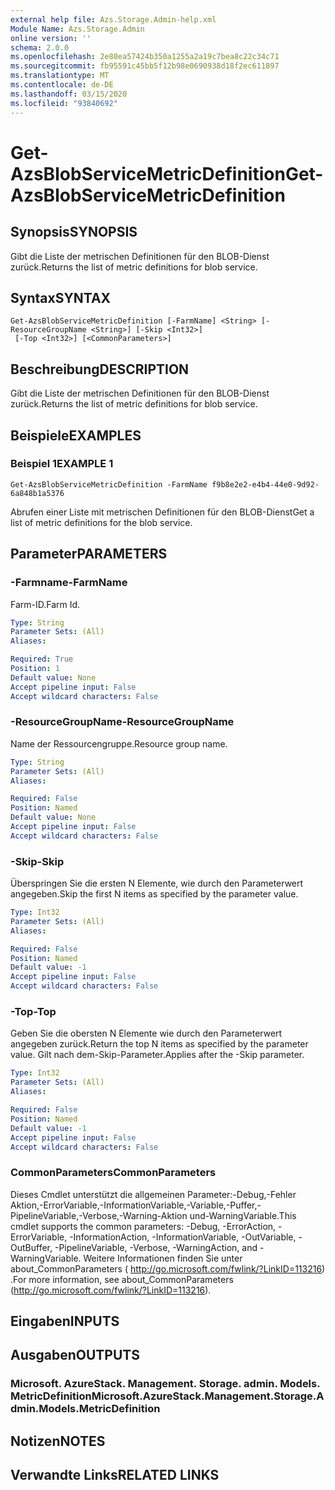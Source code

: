 ```yaml
---
external help file: Azs.Storage.Admin-help.xml
Module Name: Azs.Storage.Admin
online version: ''
schema: 2.0.0
ms.openlocfilehash: 2e80ea57424b350a1255a2a19c7bea8c22c34c71
ms.sourcegitcommit: fb95591c45bb5f12b98e0690938d18f2ec611897
ms.translationtype: MT
ms.contentlocale: de-DE
ms.lasthandoff: 03/15/2020
ms.locfileid: "93840692"
---
```

# <span data-ttu-id="ea198-101">Get-AzsBlobServiceMetricDefinition</span><span class="sxs-lookup"><span data-stu-id="ea198-101">Get-AzsBlobServiceMetricDefinition</span></span>

## <span data-ttu-id="ea198-102">Synopsis</span><span class="sxs-lookup"><span data-stu-id="ea198-102">SYNOPSIS</span></span>
<span data-ttu-id="ea198-103">Gibt die Liste der metrischen Definitionen für den BLOB-Dienst zurück.</span><span class="sxs-lookup"><span data-stu-id="ea198-103">Returns the list of metric definitions for blob service.</span></span>

## <span data-ttu-id="ea198-104">Syntax</span><span class="sxs-lookup"><span data-stu-id="ea198-104">SYNTAX</span></span>

```
Get-AzsBlobServiceMetricDefinition [-FarmName] <String> [-ResourceGroupName <String>] [-Skip <Int32>]
 [-Top <Int32>] [<CommonParameters>]
```

## <span data-ttu-id="ea198-105">Beschreibung</span><span class="sxs-lookup"><span data-stu-id="ea198-105">DESCRIPTION</span></span>
<span data-ttu-id="ea198-106">Gibt die Liste der metrischen Definitionen für den BLOB-Dienst zurück.</span><span class="sxs-lookup"><span data-stu-id="ea198-106">Returns the list of metric definitions for blob service.</span></span>

## <span data-ttu-id="ea198-107">Beispiele</span><span class="sxs-lookup"><span data-stu-id="ea198-107">EXAMPLES</span></span>

### <span data-ttu-id="ea198-108">Beispiel 1</span><span class="sxs-lookup"><span data-stu-id="ea198-108">EXAMPLE 1</span></span>
```
Get-AzsBlobServiceMetricDefinition -FarmName f9b8e2e2-e4b4-44e0-9d92-6a848b1a5376
```

<span data-ttu-id="ea198-109">Abrufen einer Liste mit metrischen Definitionen für den BLOB-Dienst</span><span class="sxs-lookup"><span data-stu-id="ea198-109">Get a list of metric definitions for the blob service.</span></span>

## <span data-ttu-id="ea198-110">Parameter</span><span class="sxs-lookup"><span data-stu-id="ea198-110">PARAMETERS</span></span>

### <span data-ttu-id="ea198-111">-Farmname</span><span class="sxs-lookup"><span data-stu-id="ea198-111">-FarmName</span></span>
<span data-ttu-id="ea198-112">Farm-ID.</span><span class="sxs-lookup"><span data-stu-id="ea198-112">Farm Id.</span></span>

```yaml
Type: String
Parameter Sets: (All)
Aliases:

Required: True
Position: 1
Default value: None
Accept pipeline input: False
Accept wildcard characters: False
```

### <span data-ttu-id="ea198-113">-ResourceGroupName</span><span class="sxs-lookup"><span data-stu-id="ea198-113">-ResourceGroupName</span></span>
<span data-ttu-id="ea198-114">Name der Ressourcengruppe.</span><span class="sxs-lookup"><span data-stu-id="ea198-114">Resource group name.</span></span>

```yaml
Type: String
Parameter Sets: (All)
Aliases:

Required: False
Position: Named
Default value: None
Accept pipeline input: False
Accept wildcard characters: False
```

### <span data-ttu-id="ea198-115">-Skip</span><span class="sxs-lookup"><span data-stu-id="ea198-115">-Skip</span></span>
<span data-ttu-id="ea198-116">Überspringen Sie die ersten N Elemente, wie durch den Parameterwert angegeben.</span><span class="sxs-lookup"><span data-stu-id="ea198-116">Skip the first N items as specified by the parameter value.</span></span>

```yaml
Type: Int32
Parameter Sets: (All)
Aliases:

Required: False
Position: Named
Default value: -1
Accept pipeline input: False
Accept wildcard characters: False
```

### <span data-ttu-id="ea198-117">-Top</span><span class="sxs-lookup"><span data-stu-id="ea198-117">-Top</span></span>
<span data-ttu-id="ea198-118">Geben Sie die obersten N Elemente wie durch den Parameterwert angegeben zurück.</span><span class="sxs-lookup"><span data-stu-id="ea198-118">Return the top N items as specified by the parameter value.</span></span>
<span data-ttu-id="ea198-119">Gilt nach dem-Skip-Parameter.</span><span class="sxs-lookup"><span data-stu-id="ea198-119">Applies after the -Skip parameter.</span></span>

```yaml
Type: Int32
Parameter Sets: (All)
Aliases:

Required: False
Position: Named
Default value: -1
Accept pipeline input: False
Accept wildcard characters: False
```

### <span data-ttu-id="ea198-120">CommonParameters</span><span class="sxs-lookup"><span data-stu-id="ea198-120">CommonParameters</span></span>
<span data-ttu-id="ea198-121">Dieses Cmdlet unterstützt die allgemeinen Parameter:-Debug,-Fehler Aktion,-ErrorVariable,-InformationVariable,-Variable,-Puffer,-PipelineVariable,-Verbose,-Warning-Aktion und-WarningVariable.</span><span class="sxs-lookup"><span data-stu-id="ea198-121">This cmdlet supports the common parameters: -Debug, -ErrorAction, -ErrorVariable, -InformationAction, -InformationVariable, -OutVariable, -OutBuffer, -PipelineVariable, -Verbose, -WarningAction, and -WarningVariable.</span></span> <span data-ttu-id="ea198-122">Weitere Informationen finden Sie unter about_CommonParameters ( http://go.microsoft.com/fwlink/?LinkID=113216) .</span><span class="sxs-lookup"><span data-stu-id="ea198-122">For more information, see about_CommonParameters (http://go.microsoft.com/fwlink/?LinkID=113216).</span></span>

## <span data-ttu-id="ea198-123">Eingaben</span><span class="sxs-lookup"><span data-stu-id="ea198-123">INPUTS</span></span>

## <span data-ttu-id="ea198-124">Ausgaben</span><span class="sxs-lookup"><span data-stu-id="ea198-124">OUTPUTS</span></span>

### <span data-ttu-id="ea198-125">Microsoft. AzureStack. Management. Storage. admin. Models. MetricDefinition</span><span class="sxs-lookup"><span data-stu-id="ea198-125">Microsoft.AzureStack.Management.Storage.Admin.Models.MetricDefinition</span></span>

## <span data-ttu-id="ea198-126">Notizen</span><span class="sxs-lookup"><span data-stu-id="ea198-126">NOTES</span></span>

## <span data-ttu-id="ea198-127">Verwandte Links</span><span class="sxs-lookup"><span data-stu-id="ea198-127">RELATED LINKS</span></span>
